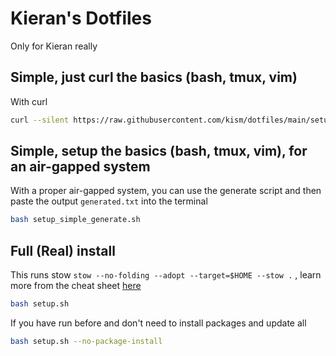 # Kieran's Dotfiles

Only for Kieran really

## Simple, just curl the basics (bash, tmux, vim)

With curl

```bash
curl --silent https://raw.githubusercontent.com/kism/dotfiles/main/setup_simple.sh | bash && . ~/.bashrc && bind -f ~/.inputrc
```

## Simple, setup the basics (bash, tmux, vim), for an air-gapped system

With a proper air-gapped system, you can use the generate script and then paste the output `generated.txt` into the terminal

```bash
bash setup_simple_generate.sh
```

## Full (Real) install

This runs stow `stow --no-folding --adopt --target=$HOME --stow .` , learn more from the cheat sheet [here](README_STOW.md)

```bash
bash setup.sh
```

If you have run before and don't need to install packages and update all

```bash
bash setup.sh --no-package-install
```
